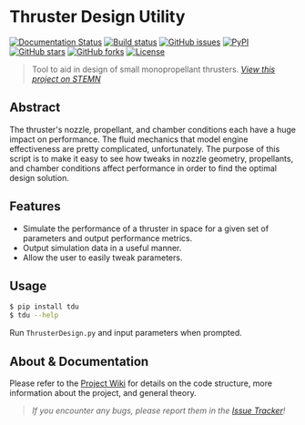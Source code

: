 # Thruster Design Utility
[![Documentation Status](https://readthedocs.org/projects/thrusterdesign/badge/?version=latest)](http://thrusterdesign.readthedocs.io/en/latest/?badge=latest)
[![Build status](https://img.shields.io/travis/runphilrun/ThrusterDesign.svg?style=flat-square)](https://travis-ci.org/runphilrun/ThrusterDesign)
[![GitHub issues](https://img.shields.io/github/issues/runphilrun/ThrusterDesign.svg?style=flat-square)](https://github.com/runphilrun/ThrusterDesign/issues)
[![PyPI](https://img.shields.io/pypi/v/thrusted.svg?style=flat-square)](https://pypi.python.org/pypi/thrusted)
[![GitHub stars](https://img.shields.io/github/stars/runphilrun/ThrusterDesign.svg?style=flat-square)](https://github.com/runphilrun/ThrusterDesign/stargazers)
[![GitHub forks](https://img.shields.io/github/forks/runphilrun/ThrusterDesign.svg?style=flat-square)](https://github.com/runphilrun/ThrusterDesign/network)
[![License](https://img.shields.io/github/license/runphilrun/ThrusterDesign.svg?style=flat-square)](https://github.com/runphilrun/ThrusterDesign/blob/master/LICENSE.md)


> Tool to aid in design of small monopropellant thrusters. *[View this project on STEMN](http://stemn.com/projects/thruster-design-tool)*

## Abstract
The thruster's nozzle, propellant, and chamber conditions each have a huge impact on performance. The fluid mechanics that model engine effectiveness are pretty complicated, unfortunately. The purpose of this script is to make it easy to see how tweaks in nozzle geometry, propellants, and chamber conditions affect performance in order to find the optimal design solution.

## Features
* Simulate the performance of a thruster in space for a given set of parameters and output performance metrics.
* Output simulation data in a useful manner.
* Allow the user to easily tweak parameters.

## Usage
```bash
$ pip install tdu
$ tdu --help
```
Run `ThrusterDesign.py` and input parameters when prompted.

## About & Documentation
Please refer to the [Project Wiki](https://github.com/runphilrun/ThrusterDesign/wiki) for details on the code structure, more information about the project, and general theory.

> *If you encounter any bugs, please report them in the [Issue Tracker](https://github.com/runphilrun/ThrusterDesign/issues)!*
